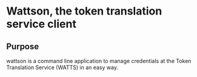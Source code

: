 # Wattson, the token translation service client
## Purpose

wattson is a command line application to manage credentials at the Token Translation Service (WATTS)
in an easy way.
